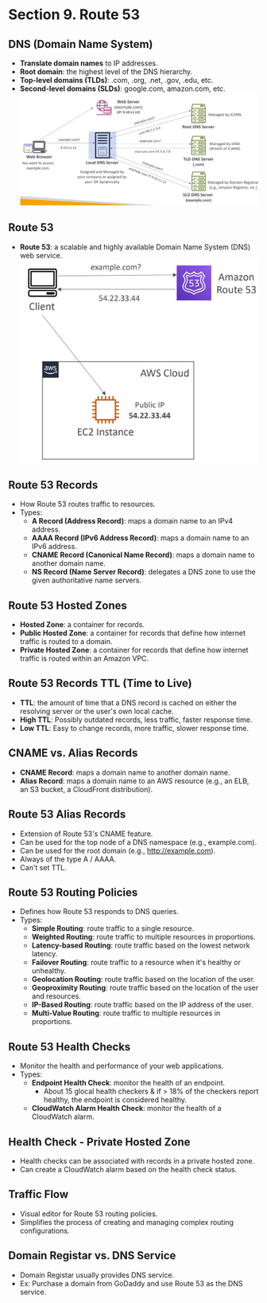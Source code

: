 # Section 9. Route 53

## DNS (Domain Name System)

- **Translate domain names** to IP addresses.
- **Root domain**: the highest level of the DNS hierarchy.
- **Top-level domains (TLDs)**: .com, .org, .net, .gov, .edu, etc.
- **Second-level domains (SLDs)**: google.com, amazon.com, etc.
  ![DNS System](./images//dns-system.png)

## Route 53

- **Route 53**: a scalable and highly available Domain Name System (DNS) web service.
  ![Route 53](./images/route-53.png)

## Route 53 Records

- How Route 53 routes traffic to resources.
- Types:
  - **A Record (Address Record)**: maps a domain name to an IPv4 address.
  - **AAAA Record (IPv6 Address Record)**: maps a domain name to an IPv6 address.
  - **CNAME Record (Canonical Name Record)**: maps a domain name to another domain name.
  - **NS Record (Name Server Record)**: delegates a DNS zone to use the given authoritative name servers.

## Route 53 Hosted Zones

- **Hosted Zone**: a container for records.
- **Public Hosted Zone**: a container for records that define how internet traffic is routed to a domain.
- **Private Hosted Zone**: a container for records that define how internet traffic is routed within an Amazon VPC.

## Route 53 Records TTL (Time to Live)

- **TTL**: the amount of time that a DNS record is cached on either the resolving server or the user's own local cache.
- **High TTL**: Possibly outdated records, less traffic, faster response time.
- **Low TTL**: Easy to change records, more traffic, slower response time.

## CNAME vs. Alias Records

- **CNAME Record**: maps a domain name to another domain name.
- **Alias Record**: maps a domain name to an AWS resource (e.g., an ELB, an S3 bucket, a CloudFront distribution).

## Route 53 Alias Records

- Extension of Route 53's CNAME feature.
- Can be used for the top node of a DNS namespace (e.g., example.com).
- Can be used for the root domain (e.g., http://example.com).
- Always of the type A / AAAA.
- Can't set TTL.

## Route 53 Routing Policies

- Defines how Route 53 responds to DNS queries.
- Types:
  - **Simple Routing**: route traffic to a single resource.
  - **Weighted Routing**: route traffic to multiple resources in proportions.
  - **Latency-based Routing**: route traffic based on the lowest network latency.
  - **Failover Routing**: route traffic to a resource when it's healthy or unhealthy.
  - **Geolocation Routing**: route traffic based on the location of the user.
  - **Geoproximity Routing**: route traffic based on the location of the user and resources.
  - **IP-Based Routing**: route traffic based on the IP address of the user.
  - **Multi-Value Routing**: route traffic to multiple resources in proportions.

## Route 53 Health Checks

- Monitor the health and performance of your web applications.
- Types:
  - **Endpoint Health Check**: monitor the health of an endpoint.
    - About 15 glocal health checkers & if > 18% of the checkers report healthy, the endpoint is considered healthy.
  - **CloudWatch Alarm Health Check**: monitor the health of a CloudWatch alarm.

## Health Check - Private Hosted Zone

- Health checks can be associated with records in a private hosted zone.
- Can create a CloudWatch alarm based on the health check status.

## Traffic Flow

- Visual editor for Route 53 routing policies.
- Simplifies the process of creating and managing complex routing configurations.

## Domain Registar vs. DNS Service

- Domain Registar usually provides DNS service.
- Ex: Purchase a domain from GoDaddy and use Route 53 as the DNS service.
